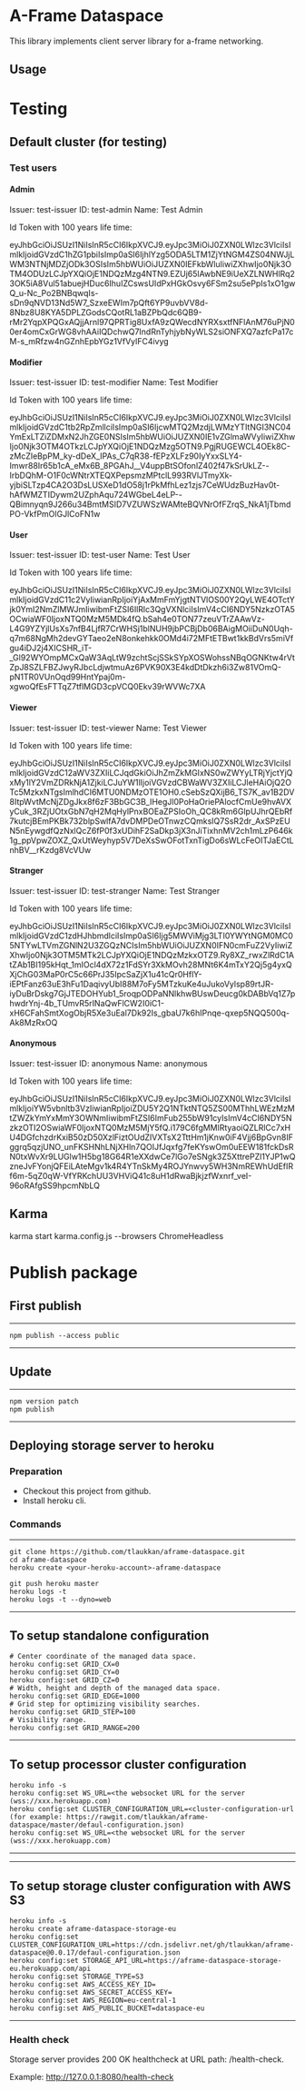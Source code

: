 # A-Frame Dataspace

This library implements client server library for a-frame networking.

## Usage

# Testing

## Default cluster (for testing)

### Test users

#### Admin

Issuer: test-issuer
ID: test-admin
Name: Test Admin

Id Token with 100 years life time: 

eyJhbGciOiJSUzI1NiIsInR5cCI6IkpXVCJ9.eyJpc3MiOiJ0ZXN0LWlzc3VlciIsImlkIjoidGVzdC1hZG1pbiIsImp0aSI6IjhlYzg5ODA5LTM1ZjYtNGM4ZS04NWJjLWM3NTNjMDZjODk3OSIsIm5hbWUiOiJUZXN0IEFkbWluIiwiZXhwIjo0Njk3OTM4ODUzLCJpYXQiOjE1NDQzMzg4NTN9.EZUj65lAwbNE9iUeXZLNWHlRq23OK5iA8Vul51abuejHDuc6IhuIZCswsUIdPxHGkOsvy6FSm2su5ePpIs1xO1gwQ_u-Nc_Po2BNBqwqIs-sDn9qNVD13Nd5W7_SzxeEWIm7pQft6YP9uvbVV8d-8Nbz8U8KYA5DPLZGodsCQotRL1aBZPbQdc6QB9-rMr2YqpXPQGxAQjjArnl97QPRTig8UxfA9zQWecdNYRXsxtfNFlAnM76uPjN00er4omCxGrWG8vhAAiIQDchwQ7IndRnTyhjybNyWLS2siONFXQ7azfcPa17cM-s_mRfzw4nGZnhEpbYGz1VfVylFC4ivyg

#### Modifier

Issuer: test-issuer
ID: test-modifier
Name: Test Modifier

Id Token with 100 years life time: 

eyJhbGciOiJSUzI1NiIsInR5cCI6IkpXVCJ9.eyJpc3MiOiJ0ZXN0LWlzc3VlciIsImlkIjoidGVzdC1tb2RpZmllciIsImp0aSI6IjcwMTQ2MzdjLWMzYTItNGI3NC04YmExLTZiZDMxN2JhZGE0NSIsIm5hbWUiOiJUZXN0IE1vZGlmaWVyIiwiZXhwIjo0Njk3OTM4OTkzLCJpYXQiOjE1NDQzMzg5OTN9.PgjRUGEWCL4OEk8C-zMcZIeBpPM_ky-dDeX_IPAs_C7qR38-fEPzXLFz90IyYxxSLY4-Imwr88Ir65b1cA_eMx6B_8PGAhJ__V4uppBtSOfonlZ402f47kSrUkLZ--IrbDQhM-O1F0cWNtrXTEQXPepsmzMPtclL993RVlJTmyXk-yjbiSLTzp4CA2O3DsLUSXeD1dO58j1rPkMfhLez1zjs7CeWUdzBuzHav0t-hAfWMZTIDywm2UZphAqu724WGbeL4eLP--QBimnyqn9J266u34BmtMSID7VZUWSzWAMteBQVNrOfFZrqS_NkA1jTbmdPO-VkfPmOlGJlCoFN1w

#### User

Issuer: test-issuer
ID: test-user
Name: Test User

Id Token with 100 years life time: 

eyJhbGciOiJSUzI1NiIsInR5cCI6IkpXVCJ9.eyJpc3MiOiJ0ZXN0LWlzc3VlciIsImlkIjoidGVzdC11c2VyIiwianRpIjoiYjAxMmFmYjgtNTVlOS00Y2QyLWE4OTctYjk0YmI2NmZlMWJmIiwibmFtZSI6IlRlc3QgVXNlciIsImV4cCI6NDY5NzkzOTA5OCwiaWF0IjoxNTQ0MzM5MDk4fQ.bSah4e0TON77zeuVTrZAAwVz-L4G9YZYjlUsXs7nfB4LjfR7CrWHSj1blNUH9jbPCBjDb06BAigMOiiDuN0Uqh-q7m68NgMh2devGYTaeo2eN8onkehkk0OMd4i72MFtETBwt1kkBdVrs5miVfgu4iDJ2j4XICSHR_iT-_Gl92WYOmpMCxQaW3AqLtW9zchtScjSSkSYpXOSWohssNBqOGNKtw4rVtZpJ8SZLFBZJwyRJbcLdjwtmuAz6PVK90X3E4kdDtDkzh6i3Zw81VOmQ-pN1TR0VUnOqd99HntYpaj0m-xgwoQfEsFTTqZ7tflMGD3cpVCQ0Ekv39rWVWc7XA

#### Viewer

Issuer: test-issuer
ID: test-viewer
Name: Test Viewer

Id Token with 100 years life time: 

eyJhbGciOiJSUzI1NiIsInR5cCI6IkpXVCJ9.eyJpc3MiOiJ0ZXN0LWlzc3VlciIsImlkIjoidGVzdC12aWV3ZXIiLCJqdGkiOiJhZmZkMGIxNS0wZWYyLTRjYjctYjQxMy1lY2VmZDRkNjA1ZjkiLCJuYW1lIjoiVGVzdCBWaWV3ZXIiLCJleHAiOjQ2OTc5MzkxNTgsImlhdCI6MTU0NDMzOTE1OH0.cSebSzQXijB6_TS7K_av1B2DV8ItpWvtMcNjZDgJkx8f6zF3BbGC3B_IHegJl0PoHaOriePAlocfCmUe9hvAVXyCuk_3RZjUOtxGbN7qH2MqHylPnxBOEaZPSIoOh_QC8kRm6GlpUJhrQEbRf7kutcjBEmPKBk732blpSwlfA7dvDMPDeOTnwzCQmksIQ7SsR2dr_AxSPzEUN5nEywgdfQzNxlQcZ6fP0f3xUDihF2SaDkp3jX3nJiTixhnMV2ch1mLzP646k1g_ppVpwZOXZ_QxUtWeyhyp5V7DeXsSwOFotTxnTigDo6sWLcFeOITJaECtLnhBV__rKzdg8VcVUw

#### Stranger

Issuer: test-issuer
ID: test-stranger
Name: Test Stranger

Id Token with 100 years life time: 

eyJhbGciOiJSUzI1NiIsInR5cCI6IkpXVCJ9.eyJpc3MiOiJ0ZXN0LWlzc3VlciIsImlkIjoidGVzdC1zdHJhbmdlciIsImp0aSI6Ijg5MWViMjg3LTI0YWYtNGM0MC05NTYwLTVmZGNlN2U3ZGQzNCIsIm5hbWUiOiJUZXN0IFN0cmFuZ2VyIiwiZXhwIjo0Njk3OTM5MTk2LCJpYXQiOjE1NDQzMzkxOTZ9.Ry8XZ_rwxZlRdC1AtZAb1BI195kHqt_1mIOcl4dX72z1FdSYr3XkMOvh28MNt6K4mTxY2Qj5g4yxQXjChG03MaP0rC5c66PrJ35IpcSaZjX1u41cQr0HflY-iEPtFanz63uE3hFu1DaqivyUbI88M7oFy5MTzkuKe4uJukoVylsp89rtJR-iyDuBrDskg7GjJTEDOHYub1_5roqpODPaNNlkhwBUswDeucg0kDABbVq1Z7phwdrYnj-4b_TUmvR5rINaQwFlCW2I0iC1-xH6CFahSmtXogObjR5Xe3uEal7Dk92Is_gbaU7k6hIPnqe-qxep5NQQ500q-Ak8MzRxOQ

#### Anonymous

Issuer: test-issuer
ID: anonymous
Name: anonymous

Id Token with 100 years life time: 

eyJhbGciOiJSUzI1NiIsInR5cCI6IkpXVCJ9.eyJpc3MiOiJ0ZXN0LWlzc3VlciIsImlkIjoiYW5vbnltb3VzIiwianRpIjoiZDU5Y2Q1NTktNTQ5ZS00MThhLWEzMzMtZWZkYmYxMmY3OWNmIiwibmFtZSI6ImFub255bW91cyIsImV4cCI6NDY5NzkzOTI2OSwiaWF0IjoxNTQ0MzM5MjY5fQ.i179C6fgMMlRtyaoiQZLRlCc7xHU4DGfchzdrKxiB50zD50XzlFiztOUdZIVXTsX2TttHm1jKnw0iF4Vjj6BpGvn8IFggrq5qzjUNO_unFKSHNhLNjXHln7QOIJfJqxfg7feKYswOm0uEEW181fckDsRN0txWvXr9LUGlw1H5bg18G64R1eXXdwCe7lGo7eSNgk3Z5XttrePZl1YJP1wQzneJvFYonjQFEiLAteMgv1k4R4YTnSkMy4ROJYnwvy5WH3NmREWhUdEfIRf6m-5qZ0qW-VfYRKchUU3VHViQ41c8uH1dRwaBjkjzfWxnrf_veI-96oRAfgSS9hpcmNbLQ

## Karma

karma start karma.config.js  --browsers ChromeHeadless

# Publish package

## First publish

---
    npm publish --access public
---

## Update

---
    npm version patch
    npm publish
---

## Deploying storage server to heroku

### Preparation 

* Checkout this project from github.
* Install heroku cli.

### Commands

---
    git clone https://github.com/tlaukkan/aframe-dataspace.git
    cd aframe-dataspace
    heroku create <your-heroku-account>-aframe-dataspace

    git push heroku master
    heroku logs -t
    heroku logs -t --dyno=web
---

To setup standalone configuration 
---
    # Center coordinate of the managed data space.
    heroku config:set GRID_CX=0
    heroku config:set GRID_CY=0
    heroku config:set GRID_CZ=0
    # Width, height and depth of the managed data space.
    heroku config:set GRID_EDGE=1000
    # Grid step for optimizing visibility searches.
    heroku config:set GRID_STEP=100
    # Visibility range.
    heroku config:set GRID_RANGE=200 
---
 
To setup processor cluster configuration 
---
    heroku info -s
    heroku config:set WS_URL=<the websocket URL for the server (wss://xxx.herokuapp.com)
    heroku config:set CLUSTER_CONFIGURATION_URL=<cluster-configuration-url (for example: https://rawgit.com/tlaukkan/aframe-dataspace/master/defaul-configuration.json)
    heroku config:set WS_URL=<the websocket URL for the server (wss://xxx.herokuapp.com)
---

---
 
To setup storage cluster configuration with AWS S3
---
    heroku info -s
    heroku create aframe-dataspace-storage-eu
    heroku config:set CLUSTER_CONFIGURATION_URL=https://cdn.jsdelivr.net/gh/tlaukkan/aframe-dataspace@0.0.17/defaul-configuration.json  
    heroku config:set STORAGE_API_URL=https://aframe-dataspace-storage-eu.herokuapp.com/api    
    heroku config:set STORAGE_TYPE=S3
    heroku config:set AWS_ACCESS_KEY_ID=
    heroku config:set AWS_SECRET_ACCESS_KEY=
    heroku config:set AWS_REGION=eu-central-1
    heroku config:set AWS_PUBLIC_BUCKET=dataspace-eu
---

### Health check
Storage server provides 200 OK healthcheck at URL path: /health-check.

Example: http://127.0.0.1:8080/health-check

